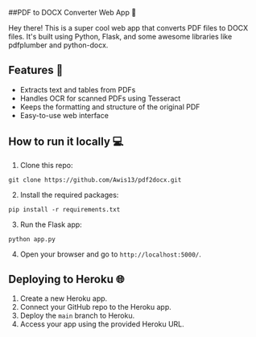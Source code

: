 ##PDF to DOCX Converter Web App 🚀

Hey there! This is a super cool web app that converts PDF files to DOCX files. It's built using Python, Flask, and some awesome libraries like pdfplumber and python-docx.

## Features 🌟
- Extracts text and tables from PDFs
- Handles OCR for scanned PDFs using Tesseract
- Keeps the formatting and structure of the original PDF
- Easy-to-use web interface

## How to run it locally 💻
1. Clone this repo: 
```
git clone https://github.com/Awis13/pdf2docx.git
```
2. Install the required packages:

```
pip install -r requirements.txt
```
3. Run the Flask app:

```
python app.py
```
4. Open your browser and go to `http://localhost:5000/`.

## Deploying to Heroku 🌐
1. Create a new Heroku app.
2. Connect your GitHub repo to the Heroku app.
3. Deploy the `main` branch to Heroku.
4. Access your app using the provided Heroku URL.

